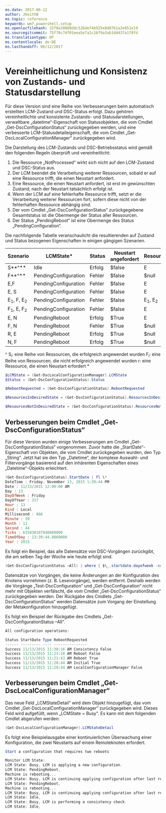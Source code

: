 ```yaml
---
ms.date: 2017-06-12
author: JKeithB
ms.topic: reference
keywords: wmf,powershell,setup
ms.openlocfilehash: 32f8e20889ddc526def4b925e8d0761a2e851e19
ms.sourcegitcommit: 75f70c7df01eea5e7a2c16f9a3ab1dd437a1f8fd
ms.translationtype: HT
ms.contentlocale: de-DE
ms.lasthandoff: 06/12/2017
---
```

<a id="unified-and-consistent-state-and-status-representation" class="xliff"></a>
# Vereinheitlichung und Konsistenz von Zustands- und Statusdarstellung

Für diese Version sind eine Reihe von Verbesserungen beim automatisch erstellten LCM-Zustand und DSC-Status erfolgt. Dazu gehören vereinheitlichte und konsistente Zustands- und Statusdarstellungen, verwaltbare „datetime“-Eigenschaft von Statusobjekten, die vom Cmdlet „Get-DscConfigurationStatus“ zurückgegeben werden, und eine verbesserte LCM-Statusdetaileigenschaft, die vom Cmdlet „Get-DscLocalConfigurationManager“ zurückgegeben wird.

Die Darstellung des LCM-Zustands und DSC-Betriebsstatus wird gemäß den folgenden Regeln überprüft und vereinheitlicht:
1.  Die Ressource „NotProcessed“ wirkt sich nicht auf den LCM-Zustand und DSC-Status aus.
2.  Der LCM beendet die Verarbeitung weiterer Ressourcen, sobald er auf eine Ressource trifft, die einen Neustart anfordert.
3.  Eine Ressource, die einen Neustart anfordert, ist erst im gewünschten Zustand, nach der Neustart tatsächlich erfolgt ist.
4.  Wenn der LCM auf eine fehlerhafte Ressource trifft, setzt er die Verarbeitung weiterer Ressourcen fort, sofern diese nicht von der fehlerhaften Ressource abhängig sind.
5.  Der vom Cmdlet „Get-DscConfigurationStatus“ zurückgegebene Gesamtstatus ist die Obermenge der Status aller Ressourcen.
6.  Der Status „PendingReboot“ ist eine Obermenge des Status „PendingConfiguration“.

Die nachfolgende Tabelle veranschaulicht die resultierenden auf Zustand und Status bezogenen Eigenschaften in einigen gängigen Szenarien.

| **Szenario**                    | **LCMState\***       | **Status** | **Neustart angefordert**  | **ResourcesInDesiredState**  | **ResourcesNotInDesiredState** |
|---------------------------------|----------------------|------------|---------------|------------------------------|--------------------------------|
| S**^**                          | Idle                 | Erfolg    | $false        | E                            | $null                          |
| F**^**                          | PendingConfiguration | Fehler    | $false        | $null                        | F                              |
| E,F                             | PendingConfiguration | Fehler    | $false        | E                            | F                              |
| E, S                             | PendingConfiguration | Fehler    | $false        | E                            | F                              |
| E<sub>1</sub>, F, E<sub>2</sub> | PendingConfiguration | Fehler    | $false        | E<sub>1</sub>, E<sub>2</sub> | F                              |
| F<sub>1</sub>, E, F<sub>2</sub> | PendingConfiguration | Fehler    | $false        | E                            | F<sub>1</sub>, F<sub>2</sub>   |
| E, N                            | PendingReboot        | Erfolg    | $True         | E                            | N                              |
| F, N                            | PendingReboot        | Fehler    | $True         | $null                        | F, N                           |
| R, E                            | PendingReboot        | Erfolg    | $True         | $null                        | r                              |
| N, F                            | PendingReboot        | Erfolg    | $True         | $null                        | r                              |

^ S<sub>i</sub>: eine Reihe von Ressourcen, die erfolgreich angewendet wurden F<sub>i</sub>: eine Reihe von Ressourcen, die nicht erfolgreich angewendet wurden r: eine Ressource, die einen Neustart erfordert \*

```powershell
$LCMState = (Get-DscLocalConfigurationManager).LCMState
$Status = (Get-DscConfigurationStatus).Status

$RebootRequested = (Get-DscConfigurationStatus).RebootRequested

$ResourcesInDesiredState = (Get-DscConfigurationStatus).ResourcesInDesiredState

$ResourcesNotInDesiredState = (Get-DscConfigurationStatus).ResourcesNotInDesiredState
```
<a id="enhancement-in-get-dscconfigurationstatus-cmdlet" class="xliff"></a>
## Verbesserungen beim Cmdlet „Get-DscConfigurationStatus“

Für diese Version wurden einige Verbesserungen am Cmdlet „Get-DscConfigurationStatus“ vorgenommen. Zuvor hatte die „StartDate“-Eigenschaft von Objekten, die vom Cmdlet zurückgegeben wurden, den Typ „String“. Jetzt hat sie den Typ „Datetime“, der komplexe Auswahl- und Filtervorgänge basierend auf den inhärenten Eigenschaften eines „Datetime“-Objekts erleichtert.
```powershell
(Get-DscConfigurationStatus).StartDate | fl \*
DateTime : Friday, November 13, 2015 1:39:44 PM
Date : 11/13/2015 12:00:00 AM
Day : 13
DayOfWeek : Friday
DayOfYear : 317
Hour : 13
Kind : Local
Millisecond : 886
Minute : 39
Month : 11
Second : 44
Ticks : 635830187848860000
TimeOfDay : 13:39:44.8860000
Year : 2015
```

Es folgt ein Beispiel, das alle Datensätze von DSC-Vorgängen zurückgibt, die am selben Tag der Woche wie heute erfolgt sind.
```powershell
(Get-DscConfigurationStatus –All) | where { $\_.startdate.dayofweek -eq (Get-Date).DayOfWeek }
```

Datensätze von Vorgängen, die keine Änderungen an der Konfiguration des Knotens vornehmen (z. B. Lesevorgänge), werden entfernt. Deshalb werden die Vorgänge „Test-DscConfiguration“ und „Get-DscConfiguration“ nicht mehr mit Objekten verfälscht, die vom Cmdlet „Get-DscConfigurationStatus“ zurückgegeben werden.
Der Rückgabe des Cmdlets „Get-DscConfigurationStatus“ werden Datensätze zum Vorgang der Einstellung der Metakonfiguration hinzugefügt.

Es folgt ein Beispiel der Rückgabe des Cmdlets „Get-DscConfigurationStatus –All“.
```powershell
All configuration operations:

Status StartDate Type RebootRequested
------ --------- ---- ---------------
Success 11/13/2015 11:38:16 AM Consistency False
Success 11/13/2015 11:23:16 AM Reboot False
Success 11/13/2015 11:21:43 AM Reboot True
Success 11/13/2015 11:20:44 AM Initial True
Success 11/13/2015 11:20:44 AM LocalConfigurationManager False
```

<a id="enhancement-in-get-dsclocalconfigurationmanager-cmdlet" class="xliff"></a>
## Verbesserungen beim Cmdlet „Get-DscLocalConfigurationManager“
Das neue Feld „LCMStateDetail“ wird dem Objekt hinzugefügt, das vom Cmdlet „Get-DscLocalConfigurationManager“ zurückgegeben wird. Dieses Feld wird aufgefüllt, wenn „LCMState = Busy". Es kann mit dem folgenden Cmdlet abgerufen werden:
```powershell
(Get-DscLocalConfigurationManager).LCMStateDetail
```

Es folgt eine Beispielausgabe einer kontinuierlichen Überwachung einer Konfiguration, die zwei Neustarts auf einem Remoteknoten erfordert.
```powershell
Start a configuration that requires two reboots

Monitor LCM State:
LCM State: Busy, LCM is applying a new configuration.
LCM State: PendingReboot,
Machine is rebooting...
LCM State: Busy, LCM is continuing applying configuration after last reboot.
LCM State: PendingReboot,
Machine is rebooting...
LCM State: Busy, LCM is continuing applying configuration after last reboot.
LCM State: Idle,
LCM State: Busy, LCM is performing a consistency check.
LCM State: Idle,
```


